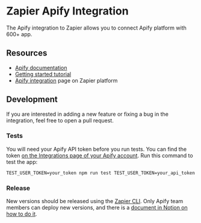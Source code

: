 # Zapier Apify Integration

The Apify integration to Zapier allows you to connect Apify platform with 600+ app.

## Resources

* [Apify documentation](https://docs.apify.com/tutorials/integrations#get-started)
* [Getting started tutorial](https://help.apify.com/en/articles/3034235-getting-started-with-apify-integration-for-zapier)
* [Apify integration](https://zapier.com/apps/Apify/integrations) page on Zapier platform


## Development

If you are interested in adding a new feature or fixing a bug in the integration, feel free to open a pull request.

### Tests

You will need your Apify API token before you run tests.
You can find the token [on the Integrations page of your Apify account](https://my.apify.com/account#/integrations).
Run this command to test the app:
```text
TEST_USER_TOKEN=your_token npm run test TEST_USER_TOKEN=your_api_token
```

### Release

New versions should be released using the [Zapier CLI](https://github.com/zapier/zapier-platform-cli#promoting-an-app-version).
Only Apify team members can deploy new versions, and there is a [document in Notion on how to do it](https://www.notion.so/apify/Zapier-integration-f6f60d2a830b4bd79ffd2212d0c1566b).
